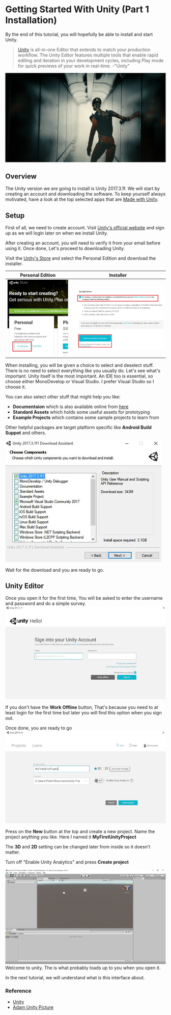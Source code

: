﻿# Getting Started With Unity (Part 1 Installation)

By the end of this tutorial, you will hopefully be able to install and start Unity.

> [Unity](https://unity3d.com/) is all-in-one Editor that extends to match your production workflow. The Unity Editor features multiple tools that enable rapid editing and iteration in your development cycles, including Play mode for quick previews of your work in real-time. -"Unity"

![AdamUnity](Images\Adam_01.png) 

## Overview

The Unity version we are going to install is Unity 2017.3.1f. We will start by creating an account and downloading the software. To keep yourself always motivated, have a look at the top selected apps that are [Made with Unity](https://unity.com/madewith).

## Setup

First of all, we need to create account.
Visit [Unity's official website](http://unity3d.com/) and sign up as we will login later on when we install Unity.

After creating an account, you will need to verify it from your email before using it. Once done, Let's proceed to downloading Unity.

Visit the [Unity's Store](https://store.unity.com/) and select the Personal Edition and download the installer.

Personal Edition            |  Installer
:-------------------------:|:-------------------------:
![](Images\1.JPG)  |  ![](Images\2.JPG)

When installing, you will be given a choice to select and deselect stuff. There is no need to select everything like you usually do.
Let's see what's important. Unity itself is the most important. An IDE too is essential, so choose either MonoDevelop or Visual Studio. I prefer Visual Studio so I choose it. 

You can also select other stuff that might help you like:

* **Documentaion** which is also available online from [here](https://docs.unity3d.com/Manual/index.html)
* **Standard Assets** which holds some useful assets for prototyping
* **Example Projects** which contains some sample projects to learn from

Other helpful packages are target platform specific like **Android Build Suppot** and others.

![Image](Images\3.JPG)

Wait for the download and you are ready to go.

## Unity Editor

Once you open it for the first time, You will be asked to enter the username and password and do a simple survey.
![Login](Images\4.JPG)

If you don't have the **Work Offline** button, That's because you need to at least login for the first time but later you will find this option when you sign out.

Once done, you are ready to go
![Create new project](Images\5.JPG)

Press on the **New** button at the top and create a new project.
Name the project anything you like. Here I named it **MyFirstUnityProject**

The **3D** and **2D** setting can be changed later from inside so it doesn't matter.

Turn off "Enable Unity Analytics" and press **Create project**

![WelcomeToUnity](Images\6.JPG)
Welcome to unity. The is what probably loads up to you when you open it.

In the next tutorial, we will understand what is this interface about.

### Reference

* [Unity](https://unity3d.com/)
* [Adam Unity Picture](https://www.newsledge.com/i-dont-want-unitys-adam-demo-to-end/)
